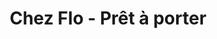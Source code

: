 ---
title: "Chez Flo - Prêt à porter"
url: /thouare-sur-loire/chez-flo-pret-a-porter/
shop: vêtements
---